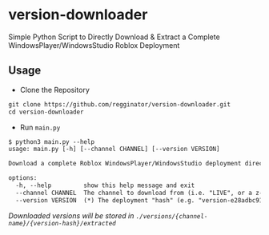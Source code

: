 # version-downloader

Simple Python Script to Directly Download & Extract a Complete WindowsPlayer/WindowsStudio Roblox Deployment

## Usage

* Clone the Repository

```txt
git clone https://github.com/regginator/version-downloader.git
cd version-downloader
```

* Run `main.py`

```txt
$ python3 main.py --help
usage: main.py [-h] [--channel CHANNEL] [--version VERSION]

Download a complete Roblox WindowsPlayer/WindowsStudio deployment directly from a channel & hash

options:
  -h, --help         show this help message and exit
  --channel CHANNEL  The channel to download from (i.e. "LIVE", or a z-channel)
  --version VERSION  (*) The deployment "hash" (e.g. "version-e28adbc917f34900")
```

*Downloaded versions will be stored in `./versions/{channel-name}/{version-hash}/extracted`*
